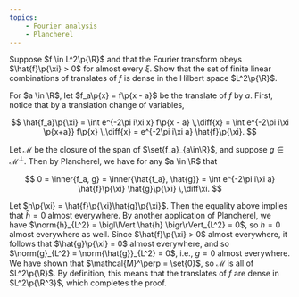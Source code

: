 ```yaml
---
topics:
    - Fourier analysis
    - Plancherel
---
```


<problem>

Suppose $f \in L^2\p{\R}$ and that the Fourier transform obeys $\hat{f}\p{\xi} > 0$ for almost every $\xi$. Show that the set of finite linear combinations of translates of $f$ is dense in the Hilbert space $L^2\p{\R}$.

</problem>

<solution>

For $a \in \R$, let $f_a\p{x} = f\p{x - a}$ be the translate of $f$ by $a$. First, notice that by a translation change of variables,

$$
\hat{f_a}\p{\xi}
    = \int e^{-2\pi i\xi x} f\p{x - a} \,\diff{x}
    = \int e^{-2\pi i\xi \p{x+a}} f\p{x} \,\diff{x}
    = e^{-2\pi i\xi a} \hat{f}\p{\xi}.
$$

Let $\mathcal{M}$ be the closure of the span of $\set{f_a}_{a\in\R}$, and suppose $g \in \mathcal{M}^\perp$. Then by Plancherel, we have for any $a \in \R$ that

$$
0
    = \inner{f_a, g}
    = \inner{\hat{f_a}, \hat{g}}
    = \int e^{-2\pi i\xi a} \hat{f}\p{\xi} \hat{g}\p{\xi} \,\diff\xi.
$$

Let $h\p{\xi} = \hat{f}\p{\xi}\hat{g}\p{\xi}$. Then the equality above implies that $\hat{h} = 0$ almost everywhere. By another application of Plancherel, we have $\norm{h}_{L^2} = \bigl\lVert \hat{h} \bigr\rVert_{L^2} = 0$, so $h = 0$ almost everywhere as well. Since $\hat{f}\p{\xi} > 0$ almost everywhere, it follows that $\hat{g}\p{\xi} = 0$ almost everywhere, and so $\norm{g}_{L^2} = \norm{\hat{g}}_{L^2} = 0$, i.e., $g = 0$ almost everywhere. We have shown that $\mathcal{M}^\perp = \set{0}$, so $\mathcal{M}$ is all of $L^2\p{\R}$. By definition, this means that the translates of $f$ are dense in $L^2\p{\R^3}$, which completes the proof.

</solution>
